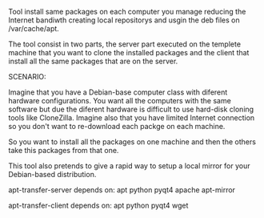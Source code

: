 Tool install same packages on each computer you manage reducing the Internet
bandiwth creating local repositorys and usgin the deb files on /var/cache/apt.

The tool consist in two parts, the server part executed on the templete machine
that you want to clone the installed packages and the client that install all
the same packages that are on the server.

SCENARIO:

Imagine that you have a Debian-base computer class with diferent hardware
configurations. You want all the computers with the same software but due the
diferent hardware is difficult to use hard-disk cloning tools like CloneZilla.
Imagine also that you have limited Internet connection so you don't want to
re-download each packge on each machine.

So you want to install all the packages on one machine and then the others take
this packages from that one.

This tool also pretends to give a rapid way to setup a local mirror for your Debian-based distribution.


apt-transfer-server depends on:
    apt python pyqt4 apache apt-mirror

apt-transfer-client depends on:
    apt python pyqt4 wget
